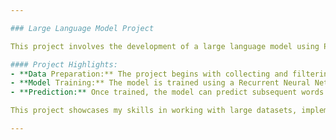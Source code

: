 ```yaml
---

### Large Language Model Project

This project involves the development of a large language model using Python and key libraries like NumPy, Pandas, and TensorFlow. The focus is on preparing a robust dataset, processing it through tokenization and input sequencing, and training the model to predict the next words in a sentence based on the input.

#### Project Highlights:
- **Data Preparation:** The project begins with collecting and filtering the dataset, ensuring it is clean and suitable for training. This step also involves tokenizing the text and creating input sequences to feed into the model.
- **Model Training:** The model is trained using a Recurrent Neural Network (RNN) algorithm, which is well-suited for processing sequential data and understanding the context of words in a sentence.
- **Prediction:** Once trained, the model can predict subsequent words in a sentence based on a given input word, demonstrating its ability to understand and generate language patterns.

This project showcases my skills in working with large datasets, implementing deep learning algorithms, and building predictive models that can generate meaningful text outputs based on training data. continues learning.

---
```

